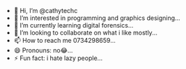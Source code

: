 - 👋 Hi, I’m @cathytechc
- 👀 I’m interested in programming and graphics designing...
- 🌱 I’m currently learning digital forensics...
- 💞️ I’m looking to collaborate on what i like mostly...
- 📫 How to reach me 0734298659...
- 😄 Pronouns: no😂...
- ⚡ Fun fact: i hate lazy people...

<!---
cathytechc/cathytechc is a ✨ special ✨ repository because its `README.md` (this file) appears on your GitHub profile.
You can click the Preview link to take a look at your changes.
--->
